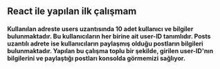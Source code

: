 ## React ile yapılan ilk çalışmam

#### Kullanılan adreste users uzantısında 10 adet kullanıcı ve bilgiler bulunmaktadır. Bu kullanıcıların her birine ait user-ID tanımlıdır. Posts uzantılı adrete ise kullanıcıların paylaşmış olduğu postların bilgileri bulunmaktadır. Yapılan bu çalışma toplu bir şekilde, girilen user-ID'nın bilgilerini ve paylaştığı postları konsolda görmemizi sağlıyor.
